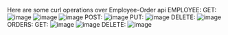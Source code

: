 Here are some curl operations over Employee-Order api
EMPLOYEE:
  GET:
  ![image](https://user-images.githubusercontent.com/72083921/225309857-6852c25b-ae3a-4f39-9578-31144b75a27c.png)
  ![image](https://user-images.githubusercontent.com/72083921/225309946-e0a840d3-7af2-4fd0-939a-b90c3f26f7a8.png)
  ![image](https://user-images.githubusercontent.com/72083921/225310250-7ddbdc95-2b25-46af-a71d-39ef3a35e81f.png)
  POST:
  ![image](https://user-images.githubusercontent.com/72083921/225310704-191b09e8-4c32-4fd4-bbd9-def476a2e295.png)
  PUT:
  ![image](https://user-images.githubusercontent.com/72083921/225310939-52bb1d4d-cdf5-45a5-8c5c-a8cb562c8300.png)
  DELETE:
  ![image](https://user-images.githubusercontent.com/72083921/225311188-1253c5e4-c3bb-4026-a385-369311502240.png)
ORDERS:
  GET:
  ![image](https://user-images.githubusercontent.com/72083921/225311831-80c4c566-d771-4a8f-90e5-7c8529d794d0.png)
  ![image](https://user-images.githubusercontent.com/72083921/225312073-7751862f-c9a8-4410-9d9b-fe9e9606dcd8.png)
  DELETE:
  ![image](https://user-images.githubusercontent.com/72083921/225312396-090e771b-bd18-4cad-83de-71891a6842c7.png)
  
